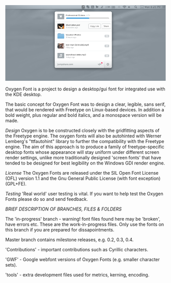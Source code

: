 ![](assets/app-shot.png)

Oxygen Font is a project to design a desktop/gui font for integrated use with the KDE desktop. 

The basic concept for Oxygen Font was to design a clear, legible, sans serif, that would be rendered with Freetype on Linux-based devices. In addition a bold weight, plus regular and bold italics, and a monospace version will be made.

*Design*
Oxygen is to be constructed closely with the gridfitting aspects of the Freetype engine. The oxygen fonts will also be autohinted with Werner Lemberg's "ttfautohint" library to further the compatibility with the Freetype engine. The aim of this approach is to produce a family of freetype-specific desktop fonts whose appearance will stay uniform under different screen render settings, unlike more traditionally designed 'screen fonts' that have tended to be designed for best legibility on the Windows GDI render engine.

*License*
The Oxygen Fonts are released under the SIL Open Font License (OFL) version 1.1 and the Gnu General Public License (with font exception) (GPL+FE). 


*Testing*
'Real world' user testing is vital. If you want to help test the Oxygen Fonts please do so and send feedback.


*BRIEF DESCRIPTION OF BRANCHES, FILES & FOLDERS*

The 'in-progress' branch - warning! font files found here may be 'broken', have errors etc. These are the work-in-progress files. Only use the fonts on this branch if you are prepared for dissapointments.

Master branch contains milestone releases, e.g. 0.2, 0.3, 0.4.

'Contributions' - important contributions such as Cyrillic characters.

'GWF' - Google webfont versions of Oxygen Fonts (e.g. smaller character sets).

'tools' - extra development files used for metrics, kerning, encoding.
